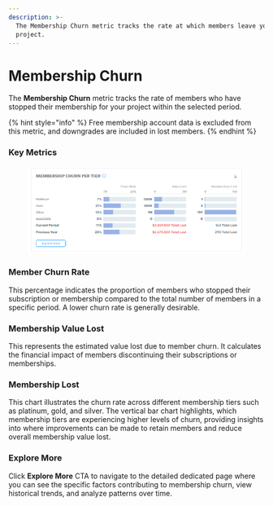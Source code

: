 ```yaml
---
description: >-
  The Membership Churn metric tracks the rate at which members leave your
  project.
---
```


# Membership Churn

The **Membership Churn** metric tracks the rate of members who have stopped their membership for your project within the selected period.

{% hint style="info" %}
Free membership account data is excluded from this metric, and downgrades are included in lost members.
{% endhint %}

### Key Metrics

<figure><img src="../../../../.gitbook/assets/screenshot_33.png" alt=""><figcaption></figcaption></figure>

### Member Churn Rate

This percentage indicates the proportion of members who stopped their subscription or membership compared to the total number of members in a specific period. A lower churn rate is generally desirable.

### Membership Value Lost

This represents the estimated value lost due to member churn. It calculates the financial impact of members discontinuing their subscriptions or memberships.

### Membership Lost

This chart illustrates the churn rate across different membership tiers such as platinum, gold, and silver.  The vertical bar chart highlights,  which membership tiers are experiencing higher levels of churn, providing insights into where improvements can be made to retain members and reduce overall membership value lost.

### Explore More&#x20;

Click **Explore More** CTA to navigate to the detailed dedicated page where you can see the specific factors contributing to membership churn, view historical trends, and analyze patterns over time.
